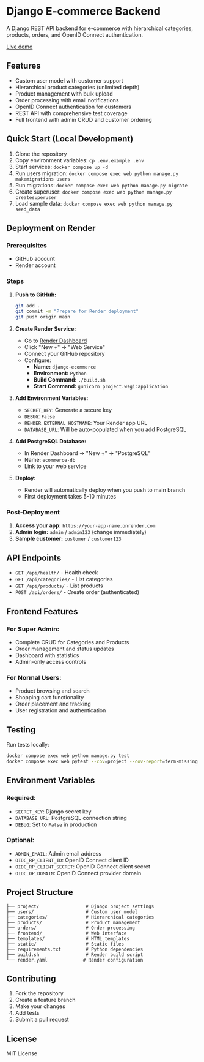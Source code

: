 # Django E-commerce Backend

A Django REST API backend for e-commerce with hierarchical categories, products, orders, and OpenID Connect authentication.

[Live demo](https://pharmacy-ecommerce-django.onrender.com/)

## Features

- Custom user model with customer support
- Hierarchical product categories (unlimited depth)
- Product management with bulk upload
- Order processing with email notifications
- OpenID Connect authentication for customers
- REST API with comprehensive test coverage
- Full frontend with admin CRUD and customer ordering

## Quick Start (Local Development)

1. Clone the repository
2. Copy environment variables: `cp .env.example .env`
3. Start services: `docker compose up -d`
4. Run users migration: `docker compose exec web python manage.py makemigrations users`
5. Run migrations: `docker compose exec web python manage.py migrate`
6. Create superuser: `docker compose exec web python manage.py createsuperuser`
7. Load sample data: `docker compose exec web python manage.py seed_data`

## Deployment on Render

### Prerequisites
- GitHub account
- Render account

### Steps

1. **Push to GitHub:**
   ```bash
   git add .
   git commit -m "Prepare for Render deployment"
   git push origin main
   ```

2. **Create Render Service:**
   - Go to [Render Dashboard](https://dashboard.render.com/)
   - Click "New +" → "Web Service"
   - Connect your GitHub repository
   - Configure:
     - **Name:** `django-ecommerce`
     - **Environment:** `Python`
     - **Build Command:** `./build.sh`
     - **Start Command:** `gunicorn project.wsgi:application`

3. **Add Environment Variables:**
   - `SECRET_KEY`: Generate a secure key
   - `DEBUG`: `False`
   - `RENDER_EXTERNAL_HOSTNAME`: Your Render app URL
   - `DATABASE_URL`: Will be auto-populated when you add PostgreSQL

4. **Add PostgreSQL Database:**
   - In Render Dashboard → "New +" → "PostgreSQL"
   - Name: `ecommerce-db`
   - Link to your web service

5. **Deploy:**
   - Render will automatically deploy when you push to main branch
   - First deployment takes 5-10 minutes

### Post-Deployment

1. **Access your app:** `https://your-app-name.onrender.com`
2. **Admin login:** `admin` / `admin123` (change immediately)
3. **Sample customer:** `customer` / `customer123`

## API Endpoints

- `GET /api/health/` - Health check
- `GET /api/categories/` - List categories
- `GET /api/products/` - List products
- `POST /api/orders/` - Create order (authenticated)

## Frontend Features

### For Super Admin:
- Complete CRUD for Categories and Products
- Order management and status updates
- Dashboard with statistics
- Admin-only access controls

### For Normal Users:
- Product browsing and search
- Shopping cart functionality
- Order placement and tracking
- User registration and authentication

## Testing

Run tests locally:
```bash
docker compose exec web python manage.py test
docker compose exec web pytest --cov=project --cov-report=term-missing
```

## Environment Variables

### Required:
- `SECRET_KEY`: Django secret key
- `DATABASE_URL`: PostgreSQL connection string
- `DEBUG`: Set to `False` in production

### Optional:
- `ADMIN_EMAIL`: Admin email address
- `OIDC_RP_CLIENT_ID`: OpenID Connect client ID
- `OIDC_RP_CLIENT_SECRET`: OpenID Connect client secret
- `OIDC_OP_DOMAIN`: OpenID Connect provider domain

## Project Structure

```
├── project/                 # Django project settings
├── users/                   # Custom user model
├── categories/              # Hierarchical categories
├── products/                # Product management
├── orders/                  # Order processing
├── frontend/                # Web interface
├── templates/               # HTML templates
├── static/                  # Static files
├── requirements.txt         # Python dependencies
├── build.sh                 # Render build script
└── render.yaml             # Render configuration
```

## Contributing

1. Fork the repository
2. Create a feature branch
3. Make your changes
4. Add tests
5. Submit a pull request

## License

MIT License
